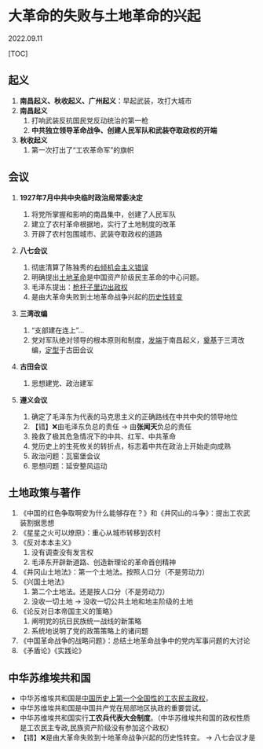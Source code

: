 # 大革命的失败与土地革命的兴起
2022.09.11

[TOC]

## 起义

1. **南昌起义、秋收起义、广州起义**：早起武装，攻打大城市
2. **南昌起义**
   1. 打响武装反抗国民党反动统治的第一枪
   2. **中共独立领导革命战争、创建人民军队和武装夺取政权的开端**
3. **秋收起义**
   1. 第一次打出了“工农革命军”的旗帜

## 会议

1. **1927年7月中共中央临时政治局常委决定**
   1. 将党所掌握和影响的南昌集中，创建了人民军队
   2. 建立了农村革命根据地，实行了土地制度的改革
   3. 开辟了农村包围城市、武装夺取政权的道路

2. **八七会议**
   1. 彻底清算了陈独秀的<u>右倾机会主义错误</u>
   2. 明确提出<u>土地革命</u>是中国资产阶级民主革命的中心问题。
   3. 毛泽东提出：<u>枪杆子里边出政权</u>
   4. 是由大革命失败到土地革命战争兴起的<u>历史性转变</u>
3. **三湾改编**
   1. “支部建在连上”...
   2. 党对军队绝对领导的根本原则和制度，<u>发端</u>于南昌起义，<u>奠基</u>于三湾改编，<u>定型</u>于古田会议
4. **古田会议**
   1. 思想建党、政治建军
5. **遵义会议**
   1. 确定了毛泽东为代表的马克思主义的正确路线在中共中央的领导地位
   2. 【错】❌由毛泽东负总的责任 -> 由**张闻天**负总的责任
   3. 挽救了极其危急情况下的中共、红军、中共革命
   4. 党历史上的生死攸关的转折点，标志着中共在政治上开始走向成熟
   5. 政治问题：瓦窑堡会议
   6. 思想问题：延安整风运动

## 土地政策与著作

1. 《中国的红色争取啊安为什么能够存在？》和《井冈山的斗争》：提出工农武装割据思想
2. 《星星之火可以燎原》：重心从城市转移到农村
3. 《反对本本主义》
   1. 没有调查没有发言权
   2. 毛泽东开辟新道路、创造新理论的革命首创精神
4. 《井冈山土地法》：第一个土地法。按照人口分（不是劳动力）
5. 《兴国土地法》
   1. 第二个土地法。还是按人口分（不是劳动力）
   2. 没收一切土地 -> 没收一切公共土地和地主阶级的土地
6. 《论反对日本帝国主义的策略》
   1. 阐明党的抗日民族统一战线的新策略
   2. 系统地说明了党的政策策略上的诸问题
7. 《中国革命战争的战略问题》：总结土地革命战争中的党内军事问题的大讨论
8. 《矛盾论》《实践论》

## 中华苏维埃共和国

* 中华苏维埃共和国是<u>中国历史上第一个全国性的工农民主政权</u>，
* 中华苏维埃共和国是中国共产党在局部地区执政的重要尝试。
* 中华苏维埃共和国实行**工农兵代表大会制度**。（中华苏维埃共和国的政权性质是工农民主专政,民族资产阶级没有参加这个政权）
* 【错】❌是由大革命失败到十地革命战争兴起的历史性转变。 -> 八七会议才是